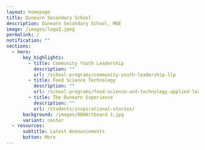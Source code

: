 ```yaml
---
layout: homepage
title: Dunearn Secondary School
description: Dunearn Secondary School, MOE
image: /images/logo2.jpeg
permalink: /
notification: ""
sections:
  - hero:
      key_highlights:
        - title: Community Youth Leadership
          description: ""
          url: /school-programs/community-youth-leadership-llp
        - title: Food Science Technology
          description: ""
          url: /school-programs/food-science-and-technology-applied-learning-programme-alp
        - title: The Dunearn Experience
          description: ""
          url: /students/inspirational-stories/
      background: /images/000Artboard 1.jpg
      variant: center
  - resources:
      subtitle: Latest Announcements
      button: More
---
```

